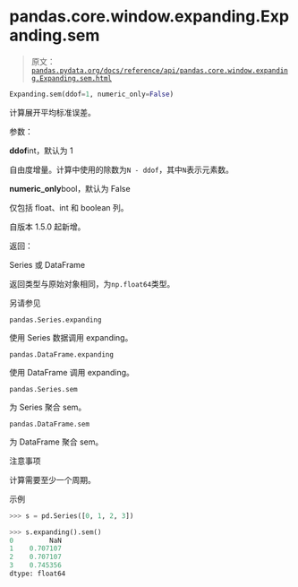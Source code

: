 # pandas.core.window.expanding.Expanding.sem

> 原文：[`pandas.pydata.org/docs/reference/api/pandas.core.window.expanding.Expanding.sem.html`](https://pandas.pydata.org/docs/reference/api/pandas.core.window.expanding.Expanding.sem.html)

```py
Expanding.sem(ddof=1, numeric_only=False)
```

计算展开平均标准误差。

参数：

**ddof**int，默认为 1

自由度增量。计算中使用的除数为`N - ddof`，其中`N`表示元素数。

**numeric_only**bool，默认为 False

仅包括 float、int 和 boolean 列。

自版本 1.5.0 起新增。

返回：

Series 或 DataFrame

返回类型与原始对象相同，为`np.float64`类型。

另请参见

`pandas.Series.expanding`

使用 Series 数据调用 expanding。

`pandas.DataFrame.expanding`

使用 DataFrame 调用 expanding。

`pandas.Series.sem`

为 Series 聚合 sem。

`pandas.DataFrame.sem`

为 DataFrame 聚合 sem。

注意事项

计算需要至少一个周期。

示例

```py
>>> s = pd.Series([0, 1, 2, 3]) 
```

```py
>>> s.expanding().sem()
0         NaN
1    0.707107
2    0.707107
3    0.745356
dtype: float64 
```
